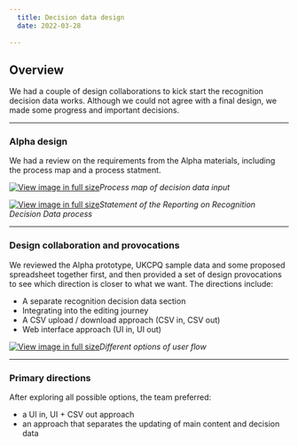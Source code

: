 ```yaml
---
  title: Decision data design 
  date: 2022-03-28
   
---
```


## Overview 

We had a couple of design collaborations to kick start the recognition decision data works. Although we could not agree with a final design, we made some progress and important decisions.

--- 

### Alpha design

We had a review on the requirements from the Alpha materials, including the process map and a process statment.


[![View image in full size](01.png)](01.png)*Process map of decision data input*

[![View image in full size](02.png)](02.png)*Statement of the Reporting on Recognition Decision Data process*

--- 

### Design collaboration and provocations

We reviewed the Alpha prototype, UKCPQ sample data and some proposed spreadsheet together first, and then provided a set of design provocations to see which direction is closer to what we want. The directions include:

* A separate recognition decision data section
* Integrating into the editing journey
* A CSV upload / download approach (CSV in, CSV out)
* Web interface approach (UI in, UI out)

[![View image in full size](03.png)](03.png)*Different options of user flow*

---

### Primary directions

After exploring all possible options, the team preferred:
* a UI in, UI + CSV out approach
* an approach that separates the updating of main content and decision data
